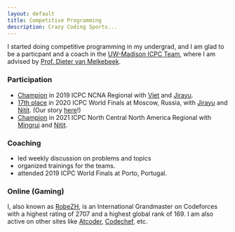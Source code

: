 ```yaml
---
layout: default
title: Competitive Programming
description: Crazy Coding Sports...
---
```


I started doing competitive programming in my undergrad, and I am glad to be a particpant and a coach in the [UW-Madison ICPC Team](https://pages.cs.wisc.edu/~dieter/ICPC/), where I am advised by [Prof. Dieter van Melkebeek](https://pages.cs.wisc.edu/~dieter/).

### Participation
- [Champion](https://ncna19.kattis.com/standings) in 2019 ICPC NCNA Regional with [Viet](https://codeforces.com/profile/bvd) and [Jirayu](https://codeforces.com/profile/top34051).
- [17th place](https://icpc.global/regionals/finder/world-finals-2020/standings) in 2020 ICPC World Finals at Moscow, Russia, with [Jirayu](https://codeforces.com/profile/top34051) and [Nitit](https://codeforces.com/profile/LUL____SEPLED1305). (Our story [here](https://www.cs.wisc.edu/2022/01/25/uw-madison-team-continues-record-20-year-streak-in-icpc-world-finals/)!)
- [Champion](https://ncna21.kattis.com/standings) in 2021 ICPC North Central North America Regional with [Mingrui](https://codeforces.com/profile/Subconscious) and [Nitit](https://codeforces.com/profile/LUL____SEPLED1305).

### Coaching
- led weekly discussion on problems and topics
- organized trainings for the teams.
- attended 2019 ICPC World Finals at Porto, Portugal.

### Online (Gaming)

I, also known as [RobeZH](https://codeforces.com/profile/RobeZH), is an International Grandmaster on Codeforces with a highest rating of 2707 and a highest global rank of 169. I am also active on other sites like [Atcoder](https://atcoder.jp/users/RobeZH), [Codechef](https://www.codechef.com/users/robezh765), etc.